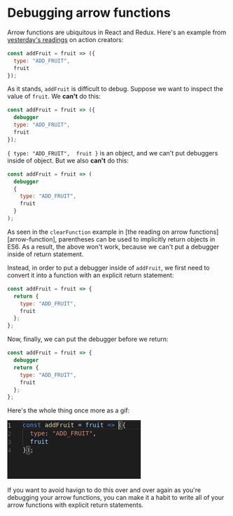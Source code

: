 # Debugging arrow functions

Arrow functions are ubiquitous in React and Redux. Here's an example from [yesterday's readings][actions] on action creators:

```js
const addFruit = fruit => ({
  type: "ADD_FRUIT",
  fruit
});
```

As it stands, `addFruit` is difficult to debug. Suppose we want to inspect the value of `fruit`. We **can't** do this:


```js
const addFruit = fruit => ({
  debugger
  type: "ADD_FRUIT",
  fruit
});
```

`{ type: "ADD_FRUIT",  fruit }` is an object, and we can't put debuggers inside of object. But we also **can't** do this:



```js
const addFruit = fruit => (
  debugger
  {
    type: "ADD_FRUIT",
    fruit
  }
);
```

As seen in the `clearFunction` example in [the reading on arrow functions][arrow-function], parentheses can be used to implicitly return objects in ES6. As a result, the above won't work, because we can't put a debugger inside of return statement.

Instead, in order to put a debugger inside of `addFruit`, we first need to convert it into a function with an explicit return statement:

```js
const addFruit = fruit => {
  return {
    type: "ADD_FRUIT",
    fruit
  };
};
```

Now, finally, we can put the debugger before we return:


```js
const addFruit = fruit => {
  debugger
  return {
    type: "ADD_FRUIT",
    fruit
  };
};
```

Here's the whole thing once more as a gif:

![debugging arrow functions](media/debugging_arrow_functions.gif)

If you want to avoid havign to do this over and over again as you're debugging your arrow functions, you can make it a habit to write all of your arrow functions with explicit return statements.

[actions]: actions.md
[arrow-functions]: ../../javascript/readings/fat-arrows.md#syntactic-ambiguity